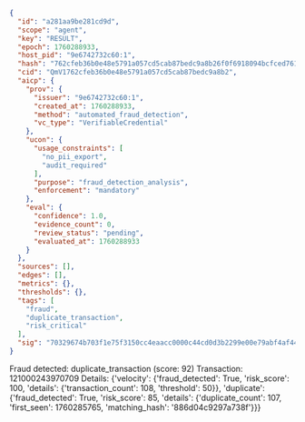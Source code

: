 ```json
{
  "id": "a281aa9be281cd9d",
  "scope": "agent",
  "key": "RESULT",
  "epoch": 1760288933,
  "host_pid": "9e6742732c60:1",
  "hash": "762cfeb36b0e48e5791a057cd5cab87bedc9a8b26f0f6918094bcfced7617d61",
  "cid": "QmV1762cfeb36b0e48e5791a057cd5cab87bedc9a8b2",
  "aicp": {
    "prov": {
      "issuer": "9e6742732c60:1",
      "created_at": 1760288933,
      "method": "automated_fraud_detection",
      "vc_type": "VerifiableCredential"
    },
    "ucon": {
      "usage_constraints": [
        "no_pii_export",
        "audit_required"
      ],
      "purpose": "fraud_detection_analysis",
      "enforcement": "mandatory"
    },
    "eval": {
      "confidence": 1.0,
      "evidence_count": 0,
      "review_status": "pending",
      "evaluated_at": 1760288933
    }
  },
  "sources": [],
  "edges": [],
  "metrics": {},
  "thresholds": {},
  "tags": [
    "fraud",
    "duplicate_transaction",
    "risk_critical"
  ],
  "sig": "70329674b703f1e75f3150cc4eaacc0000c44cd0d3b2299e00e79abf4af44cda"
}
```

Fraud detected: duplicate_transaction (score: 92)
Transaction: 121000243970709
Details: {'velocity': {'fraud_detected': True, 'risk_score': 100, 'details': {'transaction_count': 108, 'threshold': 50}}, 'duplicate': {'fraud_detected': True, 'risk_score': 85, 'details': {'duplicate_count': 107, 'first_seen': 1760285765, 'matching_hash': '886d04c9297a738f'}}}